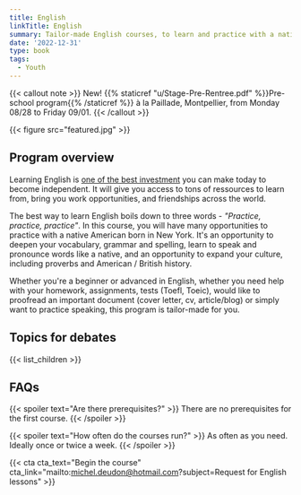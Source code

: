 ```yaml
---
title: English
linkTitle: English
summary: Tailor-made English courses, to learn and practice with a native American. Proofreading CVs, cover letters and scientific articles to study or work abroad!
date: '2022-12-31'
type: book
tags:
  - Youth
---
```


{{< callout note >}}
New! {{% staticref "u/Stage-Pre-Rentree.pdf" %}}Pre-school program{{% /staticref %}} à la Paillade, Montpellier, from Monday 08/28 to Friday 09/01.
{{< /callout >}}

{{< figure src="featured.jpg" >}}

## Program overview

Learning English is [one of the best investment](https://www.mtpcours.fr/en/p/language-learning/) you can make today to become independent. It will give you access to tons of ressources to learn from, bring you work opportunities, and friendships across the world. 

The best way to learn English boils down to three words - <i>"Practice, practice, practice"</i>. In this course, you will have many opportunities to practice with a native American born in New York. It's an opportunity to deepen your vocabulary, grammar and spelling, learn to speak and pronounce words like a native, and an opportunity to expand your culture, including proverbs and American / British history.

Whether you're a beginner or advanced in English, whether you need help with your homework, assignments, tests (Toefl, Toeic), would like to proofread an important document (cover letter, cv, article/blog) or simply want to practice speaking, this program is tailor-made for you.


## Topics for debates

{{< list_children >}}


## FAQs

{{< spoiler text="Are there prerequisites?" >}}
There are no prerequisites for the first course.
{{< /spoiler >}}

{{< spoiler text="How often do the courses run?" >}}
As often as you need. Ideally once or twice a week.
{{< /spoiler >}}

{{< cta cta_text="Begin the course" cta_link="mailto:michel.deudon@hotmail.com?subject=Request for English lessons" >}}
